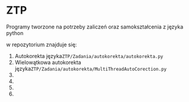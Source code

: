 # ZTP
Programy tworzone na potrzeby zaliczeń oraz samokształcenia z języka python

w repozytorium znajduje się:
<ol>
<li>Autokorekta języka<code>ZTP/Zadania/autokorekta/autokorekta.py</code></li>
<li>Wielowątkowa autokorekta języka<code>ZTP/Zadania/autokorekta/MultiThreadAutoCorection.py </code></li>
<li><code></code></li>
<li><code></code></li>
<li></li>
<li></li>
</ol>
